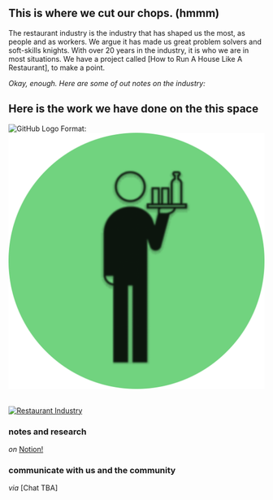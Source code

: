 ## This is where we **cut our chops**. (hmmm) 

The restaurant industry is the industry that has shaped us the most, as people and as workers. We argue it has made us great problem solvers and soft-skills knights. 
With over 20 years in the industry, it is who we are in most situations. We have a project called [How to Run A House Like A Restaurant], to make a point.
 
*Okay, enough. Here are some of out notes on the industry:*

## Here is the work we have done on the this space
![GitHub Logo](/images/logo.png)
Format: ![Alt Text](_assets/_img/TheIndustryDirect-Restaurant.Industry_space-icon.png)
![]()

<a href="https://www.notion.so/theindustrydirect/e9280362641d4bcb8e7ff3d1a92f4bc8?v=10a88e2fa8624426bc355b3842b32592">
<img src="https://theindustrydirect.com/_assets/_img/TheIndustryDirect-Restaurant.Industry_space-icon.png" alt="Restaurant Industry" style="width:110px;height:110px;">
</a>


### notes and research

*on* [Notion!](https://www.notion.so/theindustrydirect/e9280362641d4bcb8e7ff3d1a92f4bc8?v=10a88e2fa8624426bc355b3842b32592)

### communicate with us and the community

*via* [Chat TBA]


